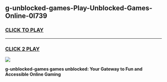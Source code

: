 
## g-unblocked-games-Play-Unblocked-Games-Online-0l739
<h3>
<a href="https://premium76.site?title=g-unblocked-games&ref=25A">CLICK TO PLAY</a></h3>
<hr>

<h3>
<a href="https://premium76.site?title=g-unblocked-games&ref=25A">CLICK 2 PLAY</a>
  
</h3>

<a href="https://premium76.site?title=g-unblocked-games&ref=25A"><img src="https://clearcache.store/games.png"></a>


**g-unblocked-games games unblocked: Your Gateway to Fun and Accessible Online Gaming**
